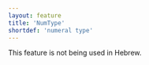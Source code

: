 ```yaml
---
layout: feature
title: 'NumType'
shortdef: 'numeral type'
---
```


This feature is not being used in Hebrew.

